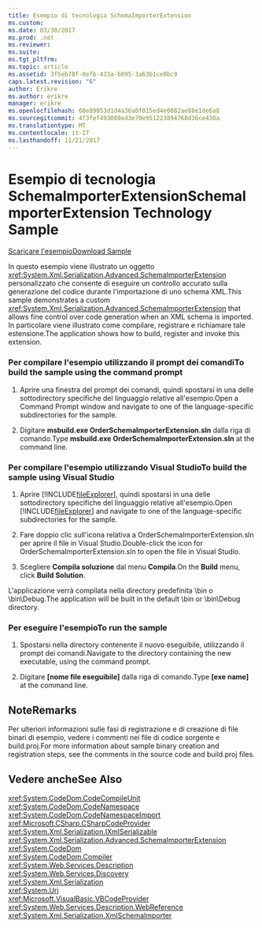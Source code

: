 ```yaml
---
title: Esempio di tecnologia SchemaImporterExtension
ms.custom: 
ms.date: 03/30/2017
ms.prod: .net
ms.reviewer: 
ms.suite: 
ms.tgt_pltfrm: 
ms.topic: article
ms.assetid: 3f5eb78f-0ef6-433a-b095-3a63b1ce0bc9
caps.latest.revision: "6"
author: Erikre
ms.author: erikre
manager: erikre
ms.openlocfilehash: 68e89053d1d4a36a0f015ed4e0082ae88e1de6a8
ms.sourcegitcommit: 4f3fef493080a43e70e951223894768d36ce430a
ms.translationtype: MT
ms.contentlocale: it-IT
ms.lasthandoff: 11/21/2017
---
```

# <a name="schemaimporterextension-technology-sample"></a><span data-ttu-id="6dfb9-102">Esempio di tecnologia SchemaImporterExtension</span><span class="sxs-lookup"><span data-stu-id="6dfb9-102">SchemaImporterExtension Technology Sample</span></span>
[<span data-ttu-id="6dfb9-103">Scaricare l'esempio</span><span class="sxs-lookup"><span data-stu-id="6dfb9-103">Download Sample</span></span>](http://download.microsoft.com/download/4/7/B/47B2164C-E780-4B10-8DE4-2CB5B886E0A6/Technologies/Serialization/Xml%20Serialization/SchemaImporterExtension.zip.exe)  
  
 <span data-ttu-id="6dfb9-104">In questo esempio viene illustrato un oggetto <xref:System.Xml.Serialization.Advanced.SchemaImporterExtension> personalizzato che consente di eseguire un controllo accurato sulla generazione del codice durante l'importazione di uno schema XML.</span><span class="sxs-lookup"><span data-stu-id="6dfb9-104">This sample demonstrates a custom <xref:System.Xml.Serialization.Advanced.SchemaImporterExtension> that allows fine control over code generation when an XML schema is imported.</span></span> <span data-ttu-id="6dfb9-105">In particolare viene illustrato come compilare, registrare e richiamare tale estensione.</span><span class="sxs-lookup"><span data-stu-id="6dfb9-105">The application shows how to build, register and invoke this extension.</span></span>  
  
### <a name="to-build-the-sample-using-the-command-prompt"></a><span data-ttu-id="6dfb9-106">Per compilare l'esempio utilizzando il prompt dei comandi</span><span class="sxs-lookup"><span data-stu-id="6dfb9-106">To build the sample using the command prompt</span></span>  
  
1.  <span data-ttu-id="6dfb9-107">Aprire una finestra del prompt dei comandi, quindi spostarsi in una delle sottodirectory specifiche del linguaggio relative all'esempio.</span><span class="sxs-lookup"><span data-stu-id="6dfb9-107">Open a Command Prompt window and navigate to one of the language-specific subdirectories for the sample.</span></span>  
  
2.  <span data-ttu-id="6dfb9-108">Digitare **msbuild.exe OrderSchemaImporterExtension.sln** dalla riga di comando.</span><span class="sxs-lookup"><span data-stu-id="6dfb9-108">Type **msbuild.exe OrderSchemaImporterExtension.sln** at the command line.</span></span>  
  
### <a name="to-build-the-sample-using-visual-studio"></a><span data-ttu-id="6dfb9-109">Per compilare l'esempio utilizzando Visual Studio</span><span class="sxs-lookup"><span data-stu-id="6dfb9-109">To build the sample using Visual Studio</span></span>  
  
1.  <span data-ttu-id="6dfb9-110">Aprire [!INCLUDE[fileExplorer](../../../includes/fileexplorer-md.md)], quindi spostarsi in una delle sottodirectory specifiche del linguaggio relative all'esempio.</span><span class="sxs-lookup"><span data-stu-id="6dfb9-110">Open [!INCLUDE[fileExplorer](../../../includes/fileexplorer-md.md)] and navigate to one of the language-specific subdirectories for the sample.</span></span>  
  
2.  <span data-ttu-id="6dfb9-111">Fare doppio clic sull'icona relativa a OrderSchemaImporterExtension.sln per aprire il file in Visual Studio.</span><span class="sxs-lookup"><span data-stu-id="6dfb9-111">Double-click the icon for OrderSchemaImporterExtension.sln to open the file in Visual Studio.</span></span>  
  
3.  <span data-ttu-id="6dfb9-112">Scegliere **Compila soluzione** dal menu **Compila**.</span><span class="sxs-lookup"><span data-stu-id="6dfb9-112">On the **Build** menu, click **Build Solution**.</span></span>  
  
 <span data-ttu-id="6dfb9-113">L'applicazione verrà compilata nella directory predefinita \bin o \bin\Debug.</span><span class="sxs-lookup"><span data-stu-id="6dfb9-113">The application will be built in the default \bin or \bin\Debug directory.</span></span>  
  
### <a name="to-run-the-sample"></a><span data-ttu-id="6dfb9-114">Per eseguire l'esempio</span><span class="sxs-lookup"><span data-stu-id="6dfb9-114">To run the sample</span></span>  
  
1.  <span data-ttu-id="6dfb9-115">Spostarsi nella directory contenente il nuovo eseguibile, utilizzando il prompt dei comandi.</span><span class="sxs-lookup"><span data-stu-id="6dfb9-115">Navigate to the directory containing the new executable, using the command prompt.</span></span>  
  
2.  <span data-ttu-id="6dfb9-116">Digitare **[nome file eseguibile]** dalla riga di comando.</span><span class="sxs-lookup"><span data-stu-id="6dfb9-116">Type **[exe name]** at the command line.</span></span>  
  
## <a name="remarks"></a><span data-ttu-id="6dfb9-117">Note</span><span class="sxs-lookup"><span data-stu-id="6dfb9-117">Remarks</span></span>  
 <span data-ttu-id="6dfb9-118">Per ulteriori informazioni sulle fasi di registrazione e di creazione di file binari di esempio, vedere i commenti nei file di codice sorgente e build.proj.</span><span class="sxs-lookup"><span data-stu-id="6dfb9-118">For more information about sample binary creation and registration steps, see the comments in the source code and build.proj files.</span></span>  
  
## <a name="see-also"></a><span data-ttu-id="6dfb9-119">Vedere anche</span><span class="sxs-lookup"><span data-stu-id="6dfb9-119">See Also</span></span>  
 <xref:System.CodeDom.CodeCompileUnit>  
 <xref:System.CodeDom.CodeNamespace>  
 <xref:System.CodeDom.CodeNamespaceImport>  
 <xref:Microsoft.CSharp.CSharpCodeProvider>  
 <xref:System.Xml.Serialization.IXmlSerializable>  
 <xref:System.Xml.Serialization.Advanced.SchemaImporterExtension>  
 <xref:System.CodeDom>  
 <xref:System.CodeDom.Compiler>  
 <xref:System.Web.Services.Description>  
 <xref:System.Web.Services.Discovery>  
 <xref:System.Xml.Serialization>  
 <xref:System.Uri>  
 <xref:Microsoft.VisualBasic.VBCodeProvider>  
 <xref:System.Web.Services.Description.WebReference>  
 <xref:System.Xml.Serialization.XmlSchemaImporter>
